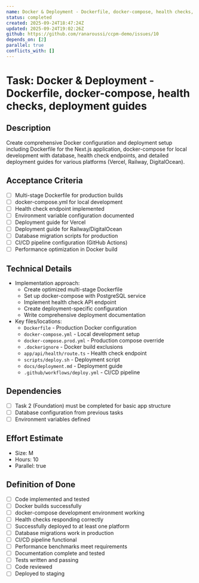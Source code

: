 ```yaml
---
name: Docker & Deployment - Dockerfile, docker-compose, health checks, deployment guides
status: completed
created: 2025-09-24T18:47:24Z
updated: 2025-09-24T19:02:26Z
github: https://github.com/ranaroussi/ccpm-demo/issues/10
depends_on: [2]
parallel: true
conflicts_with: []
---
```


# Task: Docker & Deployment - Dockerfile, docker-compose, health checks, deployment guides

## Description

Create comprehensive Docker configuration and deployment setup including Dockerfile for the Next.js application, docker-compose for local development with database, health check endpoints, and detailed deployment guides for various platforms (Vercel, Railway, DigitalOcean).

## Acceptance Criteria

- [ ] Multi-stage Dockerfile for production builds
- [ ] docker-compose.yml for local development
- [ ] Health check endpoint implemented
- [ ] Environment variable configuration documented
- [ ] Deployment guide for Vercel
- [ ] Deployment guide for Railway/DigitalOcean
- [ ] Database migration scripts for production
- [ ] CI/CD pipeline configuration (GitHub Actions)
- [ ] Performance optimization in Docker build

## Technical Details

- Implementation approach:
  - Create optimized multi-stage Dockerfile
  - Set up docker-compose with PostgreSQL service
  - Implement health check API endpoint
  - Create deployment-specific configuration
  - Write comprehensive deployment documentation
- Key files/locations:
  - `Dockerfile` - Production Docker configuration
  - `docker-compose.yml` - Local development setup
  - `docker-compose.prod.yml` - Production compose override
  - `.dockerignore` - Docker build exclusions
  - `app/api/health/route.ts` - Health check endpoint
  - `scripts/deploy.sh` - Deployment script
  - `docs/deployment.md` - Deployment guide
  - `.github/workflows/deploy.yml` - CI/CD pipeline

## Dependencies

- [ ] Task 2 (Foundation) must be completed for basic app structure
- [ ] Database configuration from previous tasks
- [ ] Environment variables defined

## Effort Estimate

- Size: M
- Hours: 10
- Parallel: true

## Definition of Done

- [ ] Code implemented and tested
- [ ] Docker builds successfully
- [ ] docker-compose development environment working
- [ ] Health checks responding correctly
- [ ] Successfully deployed to at least one platform
- [ ] Database migrations work in production
- [ ] CI/CD pipeline functional
- [ ] Performance benchmarks meet requirements
- [ ] Documentation complete and tested
- [ ] Tests written and passing
- [ ] Code reviewed
- [ ] Deployed to staging
